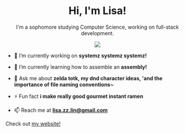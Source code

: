 <h1 align="center">Hi, I'm Lisa!</h1>

<p align="center"> I'm a sophomore studying Computer Science, working on full-stack development. </p>

<div id="header" align="center">
  <img src="https://media2.giphy.com/media/JxFmWGrmynlCg/giphy.gif?cid=ecf05e4797vwhhjkowk2hiqe95jr4cyhzlzhn4yg7nb4l2tv&rid=giphy.gif&ct=g"/>
</div>

- 🔭 I’m currently working on **systemz systemz systemz!**

- 🌱 I’m currently learning how to assemble an **assembly!**

- 💬 Ask me about **zelda totk, my dnd character ideas, 'and the importance of file naming conventions~**

- ⚡ Fun fact **i make really good gourmet instant ramen**

- 📫 Reach me at **lisa.zz.lin@gmail.com**

Check out [my website!](https://lisalin.vercel.app/)
